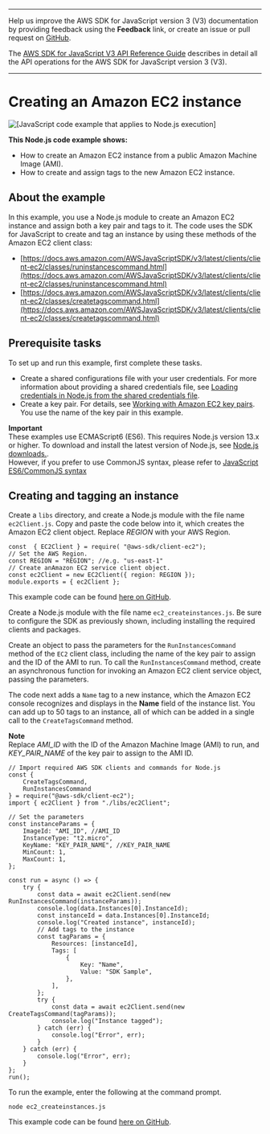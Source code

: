 --------

Help us improve the AWS SDK for JavaScript version 3 \(V3\) documentation by providing feedback using the **Feedback** link, or create an issue or pull request on [GitHub](https://github.com/awsdocs/aws-sdk-for-javascript-v3)\.

 The [AWS SDK for JavaScript V3 API Reference Guide](https://docs.aws.amazon.com/AWSJavaScriptSDK/v3/latest/index.html) describes in detail all the API operations for the AWS SDK for JavaScript version 3 \(V3\)\.

--------

# Creating an Amazon EC2 instance<a name="ec2-example-creating-an-instance"></a>

![\[JavaScript code example that applies to Node.js execution\]](http://docs.aws.amazon.com/sdk-for-javascript/v3/developer-guide/images/nodeicon.png)

**This Node\.js code example shows:**
+ How to create an Amazon EC2 instance from a public Amazon Machine Image \(AMI\)\.
+ How to create and assign tags to the new Amazon EC2 instance\.

## About the example<a name="ec2-example-creating-an-instance-scenario"></a>

In this example, you use a Node\.js module to create an Amazon EC2 instance and assign both a key pair and tags to it\. The code uses the SDK for JavaScript to create and tag an instance by using these methods of the Amazon EC2 client class:
+ [https://docs.aws.amazon.com/AWSJavaScriptSDK/v3/latest/clients/client-ec2/classes/runinstancescommand.html](https://docs.aws.amazon.com/AWSJavaScriptSDK/v3/latest/clients/client-ec2/classes/runinstancescommand.html)
+ [https://docs.aws.amazon.com/AWSJavaScriptSDK/v3/latest/clients/client-ec2/classes/createtagscommand.html](https://docs.aws.amazon.com/AWSJavaScriptSDK/v3/latest/clients/client-ec2/classes/createtagscommand.html)

## Prerequisite tasks<a name="ec2-example-creating-an-instance-prerequisites"></a>

To set up and run this example, first complete these tasks\.
+ Create a shared configurations file with your user credentials\. For more information about providing a shared credentials file, see [Loading credentials in Node\.js from the shared credentials file](loading-node-credentials-shared.md)\.
+ Create a key pair\. For details, see [Working with Amazon EC2 key pairs](ec2-example-key-pairs.md)\. You use the name of the key pair in this example\.

**Important**  
These examples use ECMAScript6 \(ES6\)\. This requires Node\.js version 13\.x or higher\. To download and install the latest version of Node\.js, see [Node\.js downloads\.](https://nodejs.org/en/download)\.  
However, if you prefer to use CommonJS syntax, please refer to [JavaScript ES6/CommonJS syntax](sdk-example-javascript-syntax.md)

## Creating and tagging an instance<a name="ec2-example-creating-an-instance-and-tags"></a>

Create a `libs` directory, and create a Node\.js module with the file name `ec2Client.js`\. Copy and paste the code below into it, which creates the Amazon EC2 client object\. Replace *REGION* with your AWS Region\.

```
const  { EC2Client } = require( "@aws-sdk/client-ec2");
// Set the AWS Region.
const REGION = "REGION"; //e.g. "us-east-1"
// Create anAmazon EC2 service client object.
const ec2Client = new EC2Client({ region: REGION });
module.exports = { ec2Client };
```

This example code can be found [here on GitHub](https://github.com/awsdocs/aws-doc-sdk-examples/blob/master/javascriptv3/example_code/ec2/src/libs/ec2Client.js)\.

Create a Node\.js module with the file name `ec2_createinstances.js`\. Be sure to configure the SDK as previously shown, including installing the required clients and packages\.

Create an object to pass the parameters for the `RunInstancesCommand` method of the `EC2` client class, including the name of the key pair to assign and the ID of the AMI to run\. To call the `RunInstancesCommand` method, create an asynchronous function for invoking an Amazon EC2 client service object, passing the parameters\. 

The code next adds a `Name` tag to a new instance, which the Amazon EC2 console recognizes and displays in the **Name** field of the instance list\. You can add up to 50 tags to an instance, all of which can be added in a single call to the `CreateTagsCommand` method\.

**Note**  
Replace *AMI\_ID* with the ID of the Amazon Machine Image \(AMI\) to run, and *KEY\_PAIR\_NAME* of the key pair to assign to the AMI ID\.

```
// Import required AWS SDK clients and commands for Node.js
const {
    CreateTagsCommand,
    RunInstancesCommand
} = require("@aws-sdk/client-ec2");
import { ec2Client } from "./libs/ec2Client";

// Set the parameters
const instanceParams = {
    ImageId: "AMI_ID", //AMI_ID
    InstanceType: "t2.micro",
    KeyName: "KEY_PAIR_NAME", //KEY_PAIR_NAME
    MinCount: 1,
    MaxCount: 1,
};

const run = async () => {
    try {
        const data = await ec2Client.send(new RunInstancesCommand(instanceParams));
        console.log(data.Instances[0].InstanceId);
        const instanceId = data.Instances[0].InstanceId;
        console.log("Created instance", instanceId);
        // Add tags to the instance
        const tagParams = {
            Resources: [instanceId],
            Tags: [
                {
                    Key: "Name",
                    Value: "SDK Sample",
                },
            ],
        };
        try {
            const data = await ec2Client.send(new CreateTagsCommand(tagParams));
            console.log("Instance tagged");
        } catch (err) {
            console.log("Error", err);
        }
    } catch (err) {
        console.log("Error", err);
    }
};
run();
```

To run the example, enter the following at the command prompt\.

```
node ec2_createinstances.js 
```

This example code can be found [here on GitHub](https://github.com/awsdocs/aws-doc-sdk-examples/blob/master/javascriptv3/example_code/ec2/src/ec2_createinstances.js)\.

